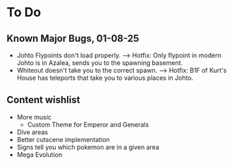 # To Do


## Known Major Bugs, 01-08-25 

* Johto Flypoints don't load properly.  --> Hotfix: Only flypoint in modern Johto is in Azalea, sends you to the spawning basement. 
* Whiteout doesn't take you to the correct spawn. --> Hotfix: B1F of Kurt's House has teleports that take you to various places in Johto.


## Content wishlist 


* More music
   * Custom Theme for Emperor and Generals
* Dive areas
* Better cutscene implementation
* Signs tell you which pokemon are in a given area 
* Mega Evolution 